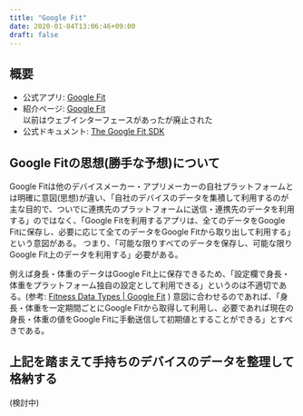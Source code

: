 ```yaml
---
title: "Google Fit"
date: 2020-01-04T13:06:46+09:00
draft: false
---
```


## 概要
* 公式アプリ: [Google Fit](https://play.google.com/store/apps/details?id=com.google.android.apps.fitness)
* 紹介ページ: [Google Fit](https://www.google.com/fit/)  
以前はウェブインターフェースがあったが廃止された
* 公式ドキュメント: [The Google Fit SDK](https://developers.google.com/fit)

## Google Fitの思想(勝手な予想)について
Google Fitは他のデバイスメーカー・アプリメーカーの自社プラットフォームとは明確に意図(思想)が違い、「自社のデバイスのデータを集積して利用するのが主な目的で、ついでに連携先のプラットフォームに送信・連携先のデータを利用する」のではなく、「Google Fitを利用するアプリは、全てのデータをGoogle Fitに保存し、必要に応じて全てのデータをGoogle Fitから取り出して利用する」という意図がある。
つまり、「可能な限りすべてのデータを保存し、可能な限りGoogle Fit上のデータを利用する」必要がある。

例えば身長・体重のデータはGoogle Fit上に保存できるため、「設定欄で身長・体重をプラットフォーム独自の設定として利用できる」というのは不適切である。(参考: [Fitness Data Types | Google Fit](https://developers.google.com/fit/android/data-types) )
意図に合わせるのであれば、「身長・体重を一定期間ごとにGoogle Fitから取得して利用し、必要であれば現在の身長・体重の値をGoogle Fitに手動送信して初期値とすることができる」とすべきである。

## 上記を踏まえて手持ちのデバイスのデータを整理して格納する
(検討中)